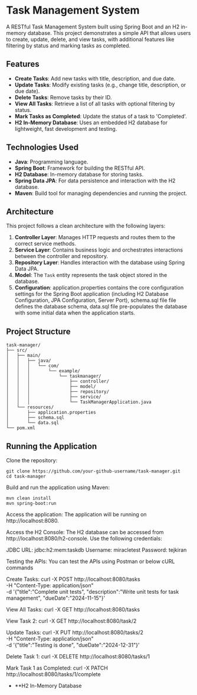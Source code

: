# Task Management System

A RESTful Task Management System built using Spring Boot and an H2 in-memory database. This project demonstrates a simple API that allows users to create, update, delete, and view tasks, with additional features like filtering by status and marking tasks as completed.

## Features

- **Create Tasks**: Add new tasks with title, description, and due date.
- **Update Tasks**: Modify existing tasks (e.g., change title, description, or due date).
- **Delete Tasks**: Remove tasks by their ID.
- **View All Tasks**: Retrieve a list of all tasks with optional filtering by status.
- **Mark Tasks as Completed**: Update the status of a task to 'Completed'.
- **H2 In-Memory Database**: Uses an embedded H2 database for lightweight, fast development and testing.

## Technologies Used

- **Java**: Programming language.
- **Spring Boot**: Framework for building the RESTful API.
- **H2 Database**: In-memory database for storing tasks.
- **Spring Data JPA**: For data persistence and interaction with the H2 database.
- **Maven**: Build tool for managing dependencies and running the project.

## Architecture

This project follows a clean architecture with the following layers:

1. **Controller Layer**: Manages HTTP requests and routes them to the correct service methods.
2. **Service Layer**: Contains business logic and orchestrates interactions between the controller and repository.
3. **Repository Layer**: Handles interaction with the database using Spring Data JPA.
4. **Model**: The `Task` entity represents the task object stored in the database.
5.  **Configuration**: application.properties contains the core configuration settings for the Spring Boot application (including H2 Database Configuration, JPA Configuration, Server Port), schema.sql file file defines the database schema, data.sql file pre-populates the database with some initial data when the application starts.

## Project Structure

```plaintext
task-manager/
├── src/
│   ├── main/
│   │   ├── java/
│   │   │   └── com/
│   │   │       └── example/
│   │   │           └── taskmanager/
│   │   │               ├── controller/
│   │   │               ├── model/
│   │   │               ├── repository/
│   │   │               ├── service/
│   │   │               └── TaskManagerApplication.java
│   └── resources/
│       ├── application.properties
│       ├── schema.sql
│       └── data.sql
└── pom.xml
```

## Running the Application
Clone the repository:
```shell
git clone https://github.com/your-github-username/task-manager.git
cd task-manager
```

Build and run the application using Maven:

```shell
mvn clean install
mvn spring-boot:run
```

Access the application: The application will be running on http://localhost:8080.

Access the H2 Console: The H2 database can be accessed from http://localhost:8080/h2-console. Use the following credentials:

  JDBC URL: jdbc:h2:mem:taskdb
  Username: miracletest
  Password: tejkiran

Testing the APIs: You can test the APIs using Postman or below cURL commands 
  
Create Tasks: curl -X POST http://localhost:8080/tasks \
-H "Content-Type: application/json" \
-d '{"title":"Complete unit tests", "description":"Write unit tests for task management", "dueDate":"2024-11-15"}'

View All Tasks:	curl -X GET http://localhost:8080/tasks

View Task 2:  curl -X GET http://localhost:8080/task/2


Update Tasks: 	curl -X PUT http://localhost:8080/tasks/2\
-H "Content-Type: application/json" \
-d '{"title":"Testing is done", "dueDate":"2024-12-31"}'

Delete Task 1: 	curl -X DELETE http://localhost:8080/tasks/1


Mark Task 1 as Completed: 	curl -X PATCH http://localhost:8080/tasks/1/complete

- **H2 In-Memory Database
